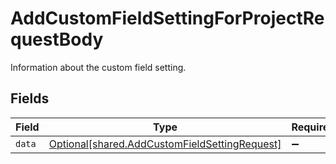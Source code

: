 # AddCustomFieldSettingForProjectRequestBody

Information about the custom field setting.


## Fields

| Field                                                                                                | Type                                                                                                 | Required                                                                                             | Description                                                                                          |
| ---------------------------------------------------------------------------------------------------- | ---------------------------------------------------------------------------------------------------- | ---------------------------------------------------------------------------------------------------- | ---------------------------------------------------------------------------------------------------- |
| `data`                                                                                               | [Optional[shared.AddCustomFieldSettingRequest]](../../models/shared/addcustomfieldsettingrequest.md) | :heavy_minus_sign:                                                                                   | N/A                                                                                                  |